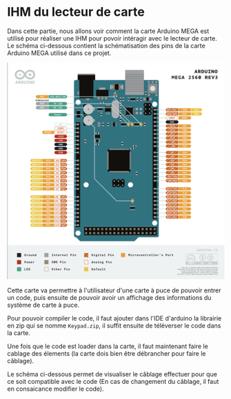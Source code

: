 # IHM du lecteur de carte

Dans cette partie, nous allons voir comment la carte Arduino MEGA est utilisé pour réaliser une IHM pour povoir intéragir avec le lecteur de carte. Le schéma ci-dessous contient la schématisation des pins de la carte Arduino MEGA utilisé dans ce projet.

![arduino mega pinout](./imgs/01_arduino_mega.png "arduino mega pinout")

Cette carte va permettre à l'utilisateur d'une carte à puce de pouvoir entrer un code, puis ensuite de pouvoir avoir un affichage des informations du système de carte à puce.

Pour pouvoir compiler le code, il faut ajouter dans l'IDE d'arduino la librairie en zip qui se nomme `Keypad.zip`, il suffit ensuite de téléverser le code dans la carte.

Une fois que le code est loader dans la carte, il faut maintenant faire le cablage des élements (la carte dois bien être débrancher pour faire le câblage).

Le schéma ci-dessous permet de visualiser le câblage effectuer pour que ce soit compatible avec le code (En cas de changement du câblage, il faut en consaicance modifier le code).
